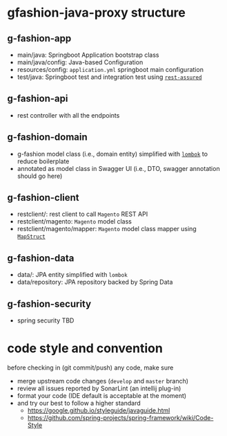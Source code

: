 # gfashion-java-proxy structure

## g-fashion-app
- main/java: Springboot Application bootstrap class
- main/java/config: Java-based Configuration
- resources/config: `application.yml` springboot main configuration
- test/java: Springboot test and integration test using [`rest-assured`](http://rest-assured.io/)

## g-fashion-api
- rest controller with all the endpoints

## g-fashion-domain
- g-fashion model class (i.e., domain entity) simplified with [`lombok`](https://projectlombok.org/) to reduce boilerplate
- annotated as model class in Swagger UI (i.e., DTO, swagger annotation should go here)

## g-fashion-client
- restclient/: rest client to call `Magento` REST API
- restclient/magento: `Magento` model class 
- restclient/magento/mapper: `Magento` model class mapper using [`MapStruct`](https://mapstruct.org/)

## g-fashion-data
- data/: JPA entity simplified with `lombok`
- data/repository: JPA repository backed by Spring Data

## g-fashion-security
- spring security TBD

# code style and convention

before checking in (git commit/push) any code, make sure
- merge upstream code changes (`develop` and `master` branch)
- review all issues reported by SonarLint (an intellij plug-in)
- format your code (IDE default is acceptable at the moment)
- and try our best to follow a higher standard 
    - https://google.github.io/styleguide/javaguide.html
    - https://github.com/spring-projects/spring-framework/wiki/Code-Style
